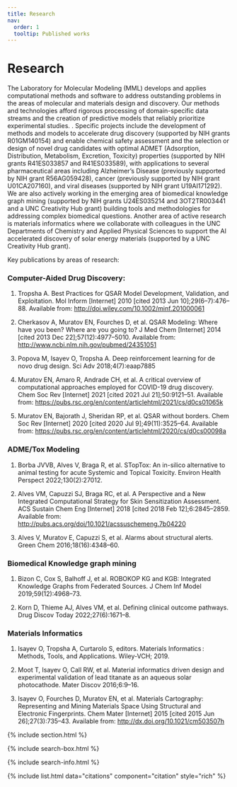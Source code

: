 ```yaml
---
title: Research
nav:
  order: 1
  tooltip: Published works
---
```


# <i class="fas fa-microscope"></i>Research

The Laboratory for Molecular Modeling (MML) develops and applies computational methods and software to address outstanding problems in the areas of molecular and materials design and discovery. Our methods and technologies afford rigorous processing of domain-specific data streams and the creation of predictive models that reliably prioritize experimental studies. . Specific projects include the development of methods and models to accelerate drug discovery (supported by NIH grants R01GM140154) and enable chemical safety assessment and the selection or design of novel drug candidates with optimal ADMET (Adsorption, Distribution, Metabolism, Excretion, Toxicity) properties (supported by NIH grants R41ES033857 and R41ES033589), with applications to several pharmaceutical areas including Alzheimer’s Disease (previously supported by NIH grant R56AG059428), cancer (previously supported by NIH grant U01CA207160), and viral diseases (supported by NIH grant U19AI171292). We are also actively working in the emerging area of biomedical knowledge graph mining (supported by NIH grants U24ES035214 and 3OT2TR003441 and a UNC Creativity Hub grant) building tools and methodologies for addressing complex biomedical questions. Another area of active research is materials informatics where we collaborate with colleagues in the UNC Departments of Chemistry and Applied Physical Sciences to support the AI accelerated discovery of solar energy materials (supported by a UNC Creativity Hub grant).

Key publications by areas of research:

### Computer-Aided Drug Discovery:

1) Tropsha A. Best Practices for QSAR Model Development, Validation, and Exploitation. Mol Inform [Internet] 2010 [cited 2013 Jun 10];29(6–7):476–88. Available from: http://doi.wiley.com/10.1002/minf.201000061

2) Cherkasov A, Muratov EN, Fourches D, et al. QSAR Modeling: Where have you been? Where are you going to? J Med Chem [Internet] 2014 [cited 2013 Dec 22];57(12):4977–5010. Available from: http://www.ncbi.nlm.nih.gov/pubmed/24351051

3) Popova M, Isayev O, Tropsha A. Deep reinforcement learning for de novo drug design. Sci Adv 2018;4(7):eaap7885

4) Muratov EN, Amaro R, Andrade CH, et al. A critical overview of computational approaches employed for COVID-19 drug discovery. Chem Soc Rev [Internet] 2021 [cited 2021 Jul 21];50:9121–51. Available from: https://pubs.rsc.org/en/content/articlehtml/2021/cs/d0cs01065k

5) Muratov EN, Bajorath J, Sheridan RP, et al. QSAR without borders. Chem Soc Rev [Internet] 2020 [cited 2020 Jul 9];49(11):3525–64. Available from: https://pubs.rsc.org/en/content/articlehtml/2020/cs/d0cs00098a

### ADME/Tox Modeling

1) Borba JVVB, Alves V, Braga R, et al. STopTox: An in-silico alternative to animal testing for acute Systemic and Topical Toxicity. Environ Health Perspect 2022;130(2):27012.

2) Alves VM, Capuzzi SJ, Braga RC, et al. A Perspective and a New Integrated Computational Strategy for Skin Sensitization Assessment. ACS Sustain Chem Eng [Internet] 2018 [cited 2018 Feb 12];6:2845–2859. Available from: http://pubs.acs.org/doi/10.1021/acssuschemeng.7b04220

3) Alves V, Muratov E, Capuzzi S, et al. Alarms about structural alerts. Green Chem 2016;18(16):4348–60.

### Biomedical Knowledge graph mining

1) Bizon C, Cox S, Balhoff J, et al. ROBOKOP KG and KGB: Integrated Knowledge Graphs from Federated Sources. J Chem Inf Model 2019;59(12):4968–73.

2) Korn D, Thieme AJ, Alves VM, et al. Defining clinical outcome pathways. Drug Discov Today 2022;27(6):1671–8.

### Materials Informatics

1) Isayev O, Tropsha A, Curtarolo S, editors. Materials Informatics : Methods, Tools, and Applications. Wiley-VCH; 2019.

2) Moot T, Isayev O, Call RW, et al. Material informatics driven design and experimental validation of lead titanate as an aqueous solar photocathode. Mater Discov 2016;6:9–16.

3) Isayev O, Fourches D, Muratov EN, et al. Materials Cartography: Representing and Mining Materials Space Using Structural and Electronic Fingerprints. Chem Mater [Internet] 2015 [cited 2015 Jun 26];27(3):735–43. Available from: http://dx.doi.org/10.1021/cm503507h

{% include section.html %}

{% include search-box.html %}

{% include search-info.html %}

{% include list.html data="citations" component="citation" style="rich" %}
